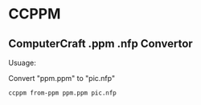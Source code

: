 # CCPPM
## ComputerCraft .ppm .nfp Convertor
Usuage:


Convert "ppm.ppm" to "pic.nfp"


`ccppm from-ppm ppm.ppm pic.nfp`
